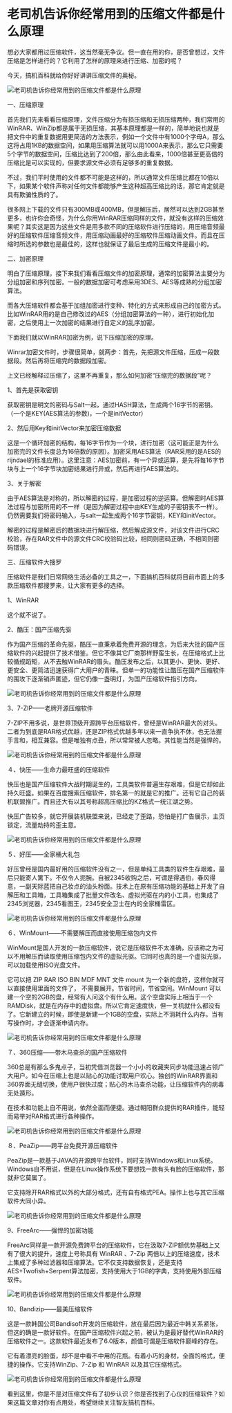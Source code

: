  

# 老司机告诉你经常用到的压缩文件都是什么原理



想必大家都用过压缩软件，这当然毫无争议。但一直在用的你，是否曾想过，文件压缩是怎样进行的？它利用了怎样的原理来进行压缩、加密的呢？

今天，搞机百科就给你好好讲讲压缩文件的奥秘。

![老司机告诉你经常用到的压缩文件都是什么原理](http://p3.pstatp.com/large/1af800048a650c4809b2)
<!--more-->
一、压缩原理

首先我们先来看看压缩原理，文件压缩分为有损压缩和无损压缩两种，我们常用的WinRAR、WinZip都是属于无损压缩，其基本原理都是一样的，简单地说也就是把文件中的重复数据用更简洁的方法表示，例如一个文件中有1000个字母A，那么这将占用1KB的数据空间，如果用压缩算法就可以用1000A来表示，那么它只需要5个字节的数据空间，压缩比达到了200倍，那么由此看来，1000倍甚至更高倍的压缩比是可以实现的，但要求源文件必须有足够多的重复数据。

不过，我们平时使用的文件都不可能是这样的，所以通常文件压缩比都在10倍以下，如果某个软件声称对任何文件都能够产生这种超高压缩比的话，那它肯定就是具有欺骗性质的了。

很多网上下载的文件只有300MB或400MB，但是解压后，居然可以达到2GB甚至更多，也许你会奇怪，为什么你用WinRAR压缩同样的文件，就没有这样的压缩效果呢？其实这是因为这些文件是用多款不同的压缩软件进行压缩的，用压缩音频最好的压缩软件压缩音频文件，用压缩动画最好的压缩软件压缩动画文件。而且在压缩时所选的参数也是最佳的，这样也就保证了最后生成的压缩文件是最小的。

二、加密原理

明白了压缩原理，接下来我们看看压缩文件的加密原理，通常的加密算法主要分为分组加密和序列加密。一般的数据加密可考虑采用3DES、AES等成熟的分组加密算法。

而各大压缩软件都会基于加组加密进行变种、特化的方式来形成自己的加密方式。比如WinRAR用的是自己修改过的AES（分组加密算法的一种），进行初始化加密，之后使用上一次加密的结果进行自定义的乱序加密。

下面我们就以WinRAR加密为例，说下压缩加密的原理。

Winrar加密文件时，步骤很简单，就两步：首先，先把源文件压缩，压成一段数据段。然后再将压缩完的数据段加密。

上文已经解释过压缩了，这里不再重复，那么如何加密“压缩完的数据段”呢？

1、首先是获取密钥

获取密钥是明文的密码与Salt一起，通过HASH算法，生成两个16字节的密钥。（一个是KEY(AES算法的参数)，一个是initVector）

2、然后用Key和initVector来加密压缩数据

这是一个循环加密的结构，每16字节作为一个块，进行加密（这可能正是为什么加密完的文件长度总为16倍数的原因）。加密采用AES算法（RAR采用的是AES的rijndael的标准应用）。这里注意：AES加密前，有一个异或运算，是先将每16字节块与上一个16字节块加密结果进行异或，然后再进行AES算法的。

3、关于解密

由于AES算法是对称的，所以解密的过程，是加密过程的逆运算。但解密时AES算法过程与加密所用的不一样（是因为解密过程中由KEY生成的子密钥表不一样）。仍然需要我们将密码输入，与salt一起生成两个16字节密钥，KEY和initVector。

解密的过程是解密后的数据块进行解压缩，然后解成源文件，对该文件进行CRC校验，存在RAR文件中的源文件CRC校验码比较，相同则密码正确，不相同则密码错误。

三、压缩软件大搜罗

压缩软件是我们日常网络生活必备的工具之一，下面搞机百科就将目前市面上的多款压缩软件都搜罗来，让大家有更多的选择。

1、WinRAR

这个就不说了。

2、酷压：国产压缩先驱

作为国产压缩的革命先驱，酷压一直秉承着免费开源的理念，为后来大批的国产压缩软件的兴起提供了技术借鉴。但它不像其它厂商那样野蛮生长，在压缩格式上比较循规蹈矩，从不去触WinRAR的眉头。酷压发布之后，以其更小、更快、更好、更安全、更简洁迅速获得广大用户的青睐。但单一的功能性让酷压在国产压缩软件的围攻下逐渐销声匿迹，但它仍像一盏明灯，为国产压缩软件指引方向。

![老司机告诉你经常用到的压缩文件都是什么原理](http://p3.pstatp.com/large/1af30005f142efae628b)

3、7-ZIP——老牌开源压缩软件

7-ZIP不用多说，是世界顶级开源跨平台压缩软件，曾经是WinRAR最大的对头。二者为到底是RAR格式优越，还是ZIP格式优越多年以来一直争执不休，也无法握手言和，相互兼容。但是唯独有点丑，所以常常被人忽略。其性能当然是强悍的。

![老司机告诉你经常用到的压缩文件都是什么原理](http://p3.pstatp.com/large/1b760002eb193d4975b3)

４、快压——生命力最旺盛的压缩软件

快压也是国产压缩软件大战时期诞生的，工具类软件普遍生存艰难，但是它却如此持久旺盛。如果在百度搜索压缩软件，排名第一的就是它的推广。还有它自己的装机联盟推广。而且还大有以其号称超高压缩比的KZ格式一统江湖之势。

快压广告较多，就它开展装机联盟来说，已经走了歪路，恐怕是打广告展示，主页锁定，流量劫持的歪主意。

![老司机告诉你经常用到的压缩文件都是什么原理](http://p3.pstatp.com/large/1b750002e681f70a603d)

５、好压——全家桶大礼包

好压曾经是国内最好用的压缩软件没有之一，但是单纯工具类的软件生存艰难，最后只能寄人篱下。不仅令人扼腕。自被2345收购之后，可谓是得遇伯，春风得意，一副天际蓝把自己妆点的油头粉面。技术上在原有压缩功能的基础上开发了自解压和工具箱，工具箱集成了批量文件改名、虚拟光驱在内的小工具，也集成了2345浏览器，2345看图王，2345安全卫士在内的全家桶雷区。

![老司机告诉你经常用到的压缩文件都是什么原理](http://p9.pstatp.com/large/1af30005f143913771fb)

６、WinMount——不需要解压而直接使用压缩包内文件

WinMount是国人开发的一款压缩软件，说它是压缩软件不太准确，应该称之为可以不用解压而读取使用压缩包内文件的虚拟光驱。它同时也真的是一个虚拟光驱，可以加载使用ISO光盘文件。

它可以把 ZIP RAR ISO BIN MDF MNT 文件 mount 为一个新的盘符，这样你就可以直接使用里面的文件了， 不需要展开。节省时间，节省空间。WinMount 可以建一个空的2GB的盘，经常有人问这个有什么用。这个空盘实际上相当于一个 RAMDisk，就是在内存中的虚拟盘。所以它肯定速度快，但一关机就什么都没有了。它新建立的时候，即使是新建一个1GB的空盘，实际上不消耗什么内存。当有写操作时，才会逐渐申请内存。

![老司机告诉你经常用到的压缩文件都是什么原理](http://p1.pstatp.com/large/1af30005f14127912a6b)

７、360压缩——带木马查杀的国产压缩软件

360总是有那么多鬼点子，当初凭借浏览器一个小小的收藏夹同步功能迅速占领广大用户。如今在压缩上也是以贴心的功能讨取用户欢心。独创的WinRAR界面和360界面无缝切换，使用户很快过度；贴心的木马查杀功能，让压缩软件内的病毒无处遁形。

在技术和功能上自不用说，依然全面而便捷。通过朝阳群众提供的RAR插件，能轻而易举对RAR格式进行各种操作。

![老司机告诉你经常用到的压缩文件都是什么原理](http://p1.pstatp.com/large/1af800048a642dc8bd21)

８、PeaZip——跨平台免费开源压缩软件

PeaZip是一款基于JAVA的开源跨平台软件，同时支持Windows和Linux系统。Windows自不用说，但是在Linux操作系统下要想找一款有头有脸的压缩软件，那就非它莫属了。

它支持除开RAR格式以外的大部分格式，还有自有格式PEA。操作上也与其它压缩软件大同小异。

![老司机告诉你经常用到的压缩文件都是什么原理](http://p3.pstatp.com/large/1af700062825c6878913)

9、FreeArc——强悍的加密功能

FreeArc同样是一款开源免费跨平台的压缩软件，它在汲取7-ZIP额优势基础上又有了很大的提升，速度上号称具有 WinRAR 、7-Zip 两倍以上的压缩速度，技术上集成了多种过滤器和压缩算法。它不仅支持数据恢复，还是支持AES+Twofish+Serpent算法加密，支持使用大于1GB的字典，支持使用外部压缩软件。

![老司机告诉你经常用到的压缩文件都是什么原理](http://p3.pstatp.com/large/1b750002e682d87c771d)

10、Bandizip——最美压缩软件

这是一款韩国公司Bandisoft开发的压缩软件，放在最后因为最近中韩关系紧张，但这的确是一款好软件。在国产压缩软件兴起之前，被认为是最好替代WinRAR的压缩软件之一。这款软件最近发布了6.0版本，颜值可谓是压缩软件巅峰的存在。

它有着漂亮的脸蛋，却不是中看不中用的花瓶。有着小巧的身材，全面的格式，便捷的操作。它支持WinZip、7-Zip 和 WinRAR 以及其它压缩格式。

![老司机告诉你经常用到的压缩文件都是什么原理](http://p3.pstatp.com/large/1b750002e680f5cd573a)

看到这里，你是不是对压缩文件有了初步认识？你是否找到了心仪的压缩软件？如果这篇文章对你有点用处，希望继续关注智友搞机百科。
